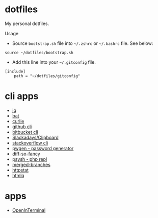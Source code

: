 # dotfiles
My personal dotfiles.

Usage

- Source `bootstrap.sh` file into `~/.zshrc` or `~/.bashrc` file. See below:
```
source ~/dotfiles/bootstrap.sh
```

- Add this line into your `~/.gitconfig` file.
```
[include]
	path = "~/dotfiles/gitconfig"
```

# cli apps
- [jq](https://stedolan.github.io/jq/)
- [bat](https://github.com/sharkdp/bat)
- [curlie](https://github.com/rs/curlie)
- [github cli](https://cli.github.com/)
- [bitbucket cli](https://github.com/bb-cli/bb-cli)
- [Slackadays/Clipboard](https://github.com/Slackadays/Clipboard)
- [stackoverflow cli](https://github.com/samtay/so)
- [pwgen - password generator](https://formulae.brew.sh/formula/pwgen)
- [diff-so-fancy](https://github.com/so-fancy/diff-so-fancy)
- [psysh - php repl](https://psysh.org/)
- [merged-branches](https://github.com/semiherdogan/merged-branches)
- [httpstat](https://github.com/davecheney/httpstat)
- [htmlq](https://github.com/mgdm/htmlq)

# apps
- [OpenInTerminal](https://github.com/Ji4n1ng/OpenInTerminal)
